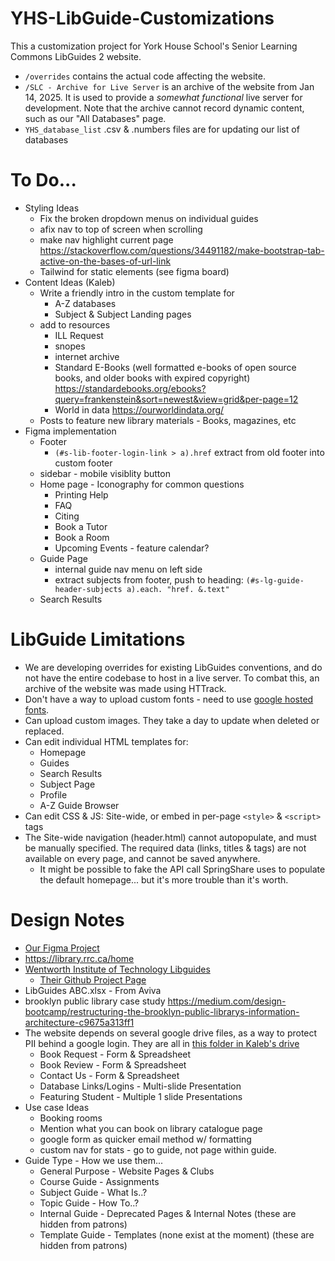 # YHS-LibGuide-Customizations
 This a customization project for York House School's Senior Learning Commons LibGuides 2 website.

- `/overrides` contains the actual code affecting the website.
- `/SLC - Archive for Live Server` is an archive of the website from Jan 14, 2025. It is used to provide a *somewhat functional* live server for development. Note that the archive cannot record dynamic content, such as our "All Databases" page.
- `YHS_database_list` .csv & .numbers files are for updating our list of databases

# To Do...
- Styling Ideas
	- Fix the broken dropdown menus on individual guides
	- afix nav to top of screen when scrolling
	- make nav highlight current page https://stackoverflow.com/questions/34491182/make-bootstrap-tab-active-on-the-bases-of-url-link
	- Tailwind for static elements (see figma board)
- Content Ideas (Kaleb)
	- Write a friendly intro in the custom template for 
		- A-Z databases
		- Subject & Subject Landing pages
	- add to resources
		- ILL Request
		- snopes
		- internet archive
		- Standard E-Books (well formatted e-books of open source books, and older books with expired copyright) https://standardebooks.org/ebooks?query=frankenstein&sort=newest&view=grid&per-page=12
		- World in data https://ourworldindata.org/
	- Posts to feature new library materials - Books, magazines, etc
- Figma implementation
	- Footer
		- `(#s-lib-footer-login-link > a).href` extract from old footer into custom footer
	- sidebar - mobile visiblity button
	- Home page - Iconography for common questions
		- Printing Help
		- FAQ
		- Citing
		- Book a Tutor
		- Book a Room
		- Upcoming Events - feature calendar?
	- Guide Page
		- internal guide nav menu on left side
		- extract subjects from footer, push to heading: `(#s-lg-guide-header-subjects a).each. "href. &.text"`
	- Search Results

# LibGuide Limitations
- We are developing overrides for existing LibGuides conventions, and do not have the entire codebase to host in a live server. To combat this, an archive of the website was made using HTTrack. 
- Don't have a way to upload custom fonts - need to use [google hosted fonts](https://fonts.google.com/).
- Can upload custom images. They take a day to update when deleted or replaced.
- Can edit individual HTML templates for:
    - Homepage
    - Guides
    - Search Results
    - Subject Page
    - Profile
    - A-Z Guide Browser
- Can edit CSS & JS: Site-wide, or embed in per-page `<style>` & `<script>` tags
- The Site-wide navigation (header.html) cannot autopopulate, and must be manually specified. The required data (links, titles & tags) are not available on every page, and cannot be saved anywhere.
	- It might be possible to fake the API call SpringShare uses to populate the default homepage... but it's more trouble than it's worth.
# Design Notes
- [Our Figma Project](https://www.figma.com/design/sTxIk3kZhqVAVE7eAGqGH3/SLC?node-id=1-9384&t=Tm2fjONQBzFeh19G-0)
- https://library.rrc.ca/home
- [Wentworth Institute of Technology Libguides](https://library.wit.edu/home)
    - [Their Github Project Page](https://github.com/Adam-Shire-WIT/libguides2-customizations?tab=readme-ov-file)
- LibGuides ABC.xlsx - From Aviva
- brooklyn public library case study https://medium.com/design-bootcamp/restructuring-the-brooklyn-public-librarys-information-architecture-c9675a313ff1
- The website depends on several google drive files, as a way to protect PII behind a google login. They are all in [this folder in Kaleb's drive](https://drive.google.com/drive/folders/1udwNokphi7hSrDBAW7WRa8ySkBLZvj1Y)
	- Book Request - Form & Spreadsheet
	- Book Review - Form & Spreadsheet
	- Contact Us - Form & Spreadsheet
	- Database Links/Logins - Multi-slide Presentation
	- Featuring Student - Multiple 1 slide Presentations
- Use case Ideas
    - Booking rooms
    - Mention what you can book on library catalogue page
    - google form as quicker email method w/ formatting
    - custom nav for stats - go to guide, not page within guide.
- Guide Type - How we use them...
    - General Purpose - Website Pages & Clubs
    - Course Guide - Assignments
    - Subject Guide - What Is..?
    - Topic Guide - How To..?
    - Internal Guide - Deprecated Pages & Internal Notes (these are hidden from patrons)
    - Template Guide - Templates (none exist at the moment) (these are hidden from patrons)